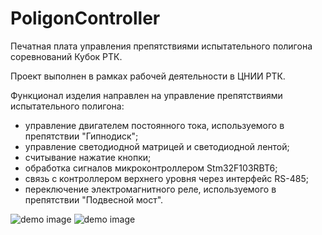 # PoligonController
Печатная плата управления препятствиями испытательного полигона соревнований Кубок РТК.

Проект выполнен в рамках рабочей деятельности в ЦНИИ РТК.

Функционал изделия направлен на управление препятствиями испытательного полигона:

- управление двигателем постоянного тока, используемого в препятствии "Гипнодиск";
- управление светодиодной матрицей и светодиодной лентой;
- считывание нажатие кнопки;
- обработка сигналов микроконтроллером Stm32F103RBT6;
- связь с контроллером верхнего уровня через интерфейс RS-485;
- переключение электромагнитного реле, используемого в препятствии "Подвесной мост".

![demo image](https://github.com/VasiliyPodlesniy/PhotoForRepositories/blob/master/CupRTC.jpg)
![demo image](https://github.com/VasiliyPodlesniy/PhotoForRepositories/blob/master/Stove.PNG)

